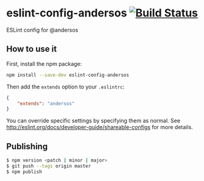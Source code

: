# eslint-config-andersos [![Build Status](https://travis-ci.org/Andersos/eslint-config-andersos.svg)](https://travis-ci.org/Andersos/eslint-config-andersos)

ESLint config for @andersos

## How to use it

First, install the npm package:

```bash
npm install --save-dev eslint-config-andersos
```

Then add the `extends` option to your `.eslintrc`:

```json
{
    "extends": "andersos"
}
```

You can override specific settings by specifying them as normal. See <http://eslint.org/docs/developer-guide/shareable-configs> for more details.

## Publishing

```bash
$ npm version <patch | minor | major>
$ git push --tags origin master
$ npm publish
```